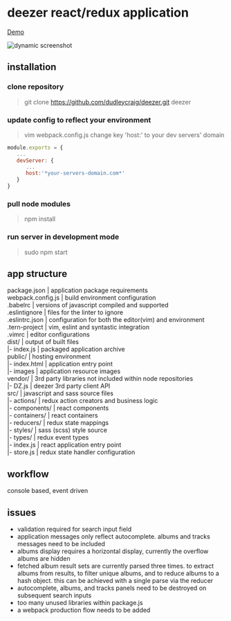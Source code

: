 # deezer react/redux application 
[Demo](https://functional.org.za)

![dynamic screenshot](https://raw.githubusercontent.com/dudleycraig/deezer/master/screencast.gif)

## installation

### clone repository

> git clone https://github.com/dudleycraig/deezer.git deezer

### update config to reflect your environment

> vim webpack.config.js
change key 'host:' to your dev servers' domain
```javascript
module.exports = {  
   ...  
   devServer: {  
      ...  
      host:'*your-servers-domain.com*'  
   }  
}  
``` 

### pull node modules

> npm install

### run server in development mode

> sudo npm start

## app structure
package.json         | application package requirements  
webpack.config.js    | build environment configuration  
.babelrc             | versions of javascript compiled and supported  
.eslintignore        | files for the linter to ignore  
.eslintrc.json       | configuration for both the editor(vim) and environment  
.tern-project        | vim, eslint and syntastic integration  
.vimrc               | editor configurations  
dist/                | output of built files  
 |- index.js         | packaged application archive  
public/              | hosting environment  
 |- index.html       | application entry point  
 |- images           | application resource images  
vendor/              | 3rd party libraries not included within node repositories  
 |- DZ.js            | deezer 3rd party client API  
src/                 | javascript and sass source files  
 |- actions/         | redux action creators and business logic  
 |- components/      | react components  
 |- containers/      | react containers  
 |- reducers/        | redux state mappings  
 |- styles/          | sass (scss) style source  
 |- types/           | redux event types  
 |- index.js         | react application entry point  
 |- store.js         | redux state handler configuration  


## workflow

console based, event driven

## issues

* validation required for search input field
* application messages only reflect autocomplete. albums and tracks messages need to be included
* albums display requires a horizontal display, currently the overflow albums are hidden
* fetched album result sets are currently parsed three times. to extract albums from results, to filter unique albums, and to reduce albums to a hash object. this can be achieved with a single parse via the reducer
* autocomplete, albums, and tracks panels need to be destroyed on subsequent search inputs
* too many unused libraries within package.js
* a webpack production flow needs to be added
 
